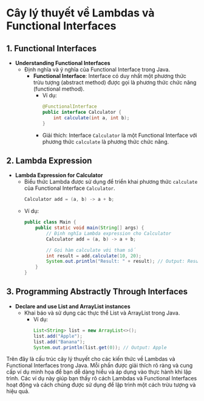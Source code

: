 # Cây lý thuyết về Lambdas và Functional Interfaces

## 1. Functional Interfaces
- **Understanding Functional Interfaces**
    - Định nghĩa và ý nghĩa của Functional Interface trong Java.
        - **Functional Interface**: Interface có duy nhất một phương thức trừu tượng (abstract method) được gọi là phương thức chức năng (functional method).
            - Ví dụ:
              ```java
              @FunctionalInterface
              public interface Calculator {
                  int calculate(int a, int b);
              }
              ```
            - Giải thích: Interface `Calculator` là một Functional Interface với phương thức `calculate` là phương thức chức năng.

## 2. Lambda Expression
- **Lambda Expression for Calculator**
    - Biểu thức Lambda được sử dụng để triển khai phương thức `calculate` của Functional Interface `Calculator`.
      ```java
      Calculator add = (a, b) -> a + b;
      ```
    - Ví dụ:
      ```java
      public class Main {
          public static void main(String[] args) {
              // Định nghĩa Lambda expression cho Calculator
              Calculator add = (a, b) -> a + b;

              // Gọi hàm calculate với tham số
              int result = add.calculate(10, 20);
              System.out.println("Result: " + result); // Output: Result: 30
          }
      }
      ```
      
## 3. Programming Abstractly Through Interfaces
- **Declare and use List and ArrayList instances**
    - Khai báo và sử dụng các thực thể List và ArrayList trong Java.
        - Ví dụ:
          ```java
          List<String> list = new ArrayList<>();
          list.add("Apple");
          list.add("Banana");
          System.out.println(list.get(0)); // Output: Apple
          ```

Trên đây là cấu trúc cây lý thuyết cho các kiến thức về Lambdas và Functional Interfaces trong Java. Mỗi phần được giải thích rõ ràng và cung cấp ví dụ minh họa để bạn dễ dàng hiểu và áp dụng vào thực hành khi lập trình. Các ví dụ này giúp bạn thấy rõ cách Lambdas và Functional Interfaces hoạt động và cách chúng được sử dụng để lập trình một cách trừu tượng và hiệu quả.
